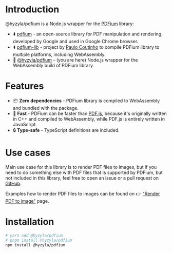 # Introduction

@hyzyla/pdfium is a Node.js wrapper for the [PDFium](https://pdfium.googlesource.com/pdfium/) library:

- ⬇️ [pdfium](https://pdfium.googlesource.com/pdfium/) - an open-source library for PDF manipulation and rendering, developed by Google and used in Google Chrome browser.
- ⬇️ [pdfium-lib](https://github.com/paulocoutinhox/pdfium-lib) - project by [Paulo Coutinho](https://github.com/paulocoutinhox) to compile PDFium library to multiple platforms, including WebAssembly.
- 📍 [@hyzyla/pdfium](https://github.com/hyzyla/pdfium) - (you are here) Node.js wrapper for the WebAssembly build of PDFium library.

# Features

- 📦 **Zero dependencies** - PDFium library is compiled to WebAssembly and bundled with the package.
- 🚀 **Fast** - PDFium can be faster than [PDF.js](https://mozilla.github.io/pdf.js/), because it's
  originally written in C++ and compiled to WebAssembly, while PDF.js is entirely written in JavaScript.
- 🔒 **Type-safe** - TypeScript definitions are included.

# Use cases

Main use case for this library is to render PDF files to images, but if you need to do something else with PDF files that is supported by PDFium, but not included in this library, feel free to open an issue or a pull request on
[GitHub](https://github.com/hyzyla/pdfium).

Examples how to render PDF files to images can be found on 👉 ["Render PDF to image"](/docs/render-pdf.md) page.

# Installation

```sh
# yarn add @hyzyla/pdfium
# pnpm install @hyzyla/pdfium
npm install @hyzyla/pdfium
```
